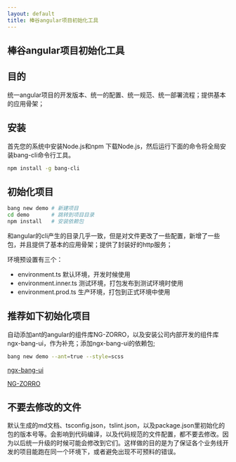 ```yaml
---
layout: default
title: 棒谷angular项目初始化工具
---
```


## 棒谷angular项目初始化工具

## 目的
 统一angular项目的开发版本、统一的配置、统一规范、统一部署流程；提供基本的应用骨架；

## 安装
首先您的系统中安装Node.js和npm 下载Node.js，然后运行下面的命令将全局安装bang-cli命令行工具。

```sh
npm install -g bang-cli
```
## 初始化项目
```sh
bang new demo # 新建项目
cd demo       # 跳转到项目目录
npm install   # 安装依赖包
```
和angular的cli产生的目录几乎一致，但是对文件更改了一些配置，新增了一些包，并且提供了基本的应用骨架；提供了封装好的http服务；

环境预设置有三个：
- environment.ts 默认环境，开发时候使用
- environment.inner.ts 测试环境，打包发布到测试环境时使用
- environment.prod.ts 生产环境，打包到正式环境中使用

## 推荐如下初始化项目

自动添加ant的angular的组件库NG-ZORRO，以及安装公司内部开发的组件库ngx-bang-ui，作为补充；添加ngx-bang-ui的依赖包;

```sh
bang new demo --ant=true --style=scss
```

[ngx-bang-ui](http://192.168.1.206:3300/home)

[NG-ZORRO](http://192.168.1.206:3300/home)

## 不要去修改的文件

默认生成的md文档、tsconfig.json，tslint.json，以及package.json里初始化的包的版本号等。会影响到代码编译，以及代码规范的文件配置，都不要去修改。因为以后统一升级的时候可能会修改到它们。这样做的目的是为了保证各个业务线开发的项目能跑在同一个环境下，或者避免出现不可预料的错误。

